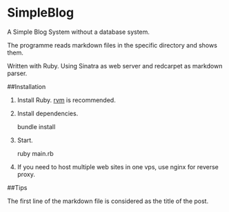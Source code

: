 SimpleBlog
======

A Simple Blog System without a database system.

The programme reads markdown files in the specific directory and shows them.

Written with Ruby. Using Sinatra as web server and redcarpet as markdown parser.

##Installation

1. Install Ruby. [rvm](https://rvm.io) is recommended.

2. Install dependencies.

	bundle install

3. Start.

	ruby main.rb

4. If you need to host multiple web sites in one vps, use nginx for reverse proxy.

##Tips

The first line of the markdown file is considered as the title of the post.